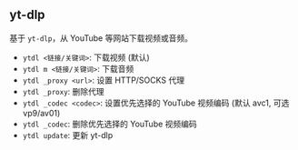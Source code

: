 ## yt-dlp

基于 `yt-dlp`，从 YouTube 等网站下载视频或音频。

- `ytdl <链接/关键词>`: 下载视频 (默认)
- `ytdl m <链接/关键词>`: 下载音频
- `ytdl _proxy <url>`: 设置 HTTP/SOCKS 代理
- `ytdl _proxy`: 删除代理
- `ytdl _codec <codec>`: 设置优先选择的 YouTube 视频编码 (默认 avc1, 可选 vp9/av01)
- `ytdl _codec`: 删除优先选择的 YouTube 视频编码
- `ytdl update`: 更新 yt-dlp